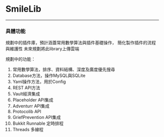 # SmileLib

---
### 具體功能

規劃中的插件庫，預計涵蓋常用數學算法與插件基礎操作，
簡化製作插件的流程與維護性
未來規劃將此library上傳雲端

規劃中的功能：

1. 常用數學算法，排序、資料結構、深度及廣度優先搜尋
2. Database方法，操作MySQL與SQLite
3. Yaml操作方法，用於Config
4. REST API方法
5. Vault經濟集成
6. Placeholder API集成
7. Adventurr API集成
8. Protocolib API
9. GriefPrevention API集成
10. Bukkit Runnable 定時排程
11. Threads 多線程
   
